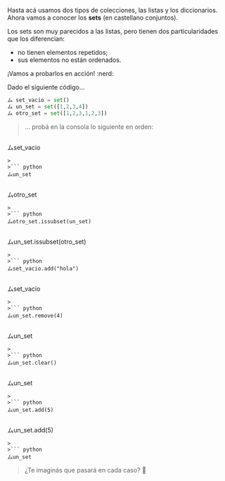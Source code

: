 Hasta acá usamos dos tipos de colecciones, las listas y los diccionarios. Ahora vamos a conocer los **sets** (en castellano conjuntos).

Los sets son muy parecidos a las listas, pero tienen dos particularidades que los diferencian:

* no tienen elementos repetidos;
* sus elementos no están ordenados.

¡Vamos a probarlos en acción! :nerd:

Dado el siguiente código…

```python
ム set_vacio = set()
ム un_set = set([1,2,3,4])
ム otro_set = set([1,2,3,1,2,3])
```

> … probá en la consola lo siguiente en orden:
>
>``` python
ムset_vacio
```
>
>``` python
ムun_set
```
>
>``` python
ムotro_set
```
>
>``` python
ムotro_set.issubset(un_set)
```
>
>``` python
ムun_set.issubset(otro_set)
```
>
>``` python
ムset_vacio.add("hola")
```
>
>``` python
ムset_vacio
```
>
>``` python
ムun_set.remove(4)
```
>
>``` python
ムun_set
```
>
>``` python
ムun_set.clear()
```
>
>``` python
ムun_set
```
>
>``` python
ムun_set.add(5)
```
>
>``` python
ムun_set.add(5)
```
>
>``` python
ムun_set
```
> ¿Te imaginás que pasará en cada caso? :thought_balloon: